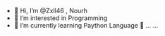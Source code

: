 - 👋 Hi, I’m @Zxll46 , Nourh
- 👀 I’m interested in Programming 
- 🌱 I’m currently learning Paython Language 
 💞️ ...
 ...

<!---
Zxll46/Zxll46 is a ✨ special ✨ repository because its `README.md` (this file) appears on your GitHub profile.
You can click the Preview link to take a look at your changes.
--->
